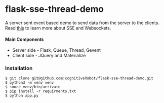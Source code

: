 # flask-sse-thread-demo

A server sent event based demo to send data from the server to the clients. Read [this](https://www.smashingmagazine.com/2018/02/sse-websockets-data-flow-http2/) to learn more about SSE and Websockets.  

#### Main Components
* Server side - Flask, Queue, Thread, Gevent
* Client side - JQuery and Materialize

### Installation
```
$ git clone git@github.com:cognitiveRobot/flask-sse-thread-demo.git
$ python3 -m venv venv
$ souce venv/bin/activate
$ pip install -r requirments.txt
$ python app.py
```
